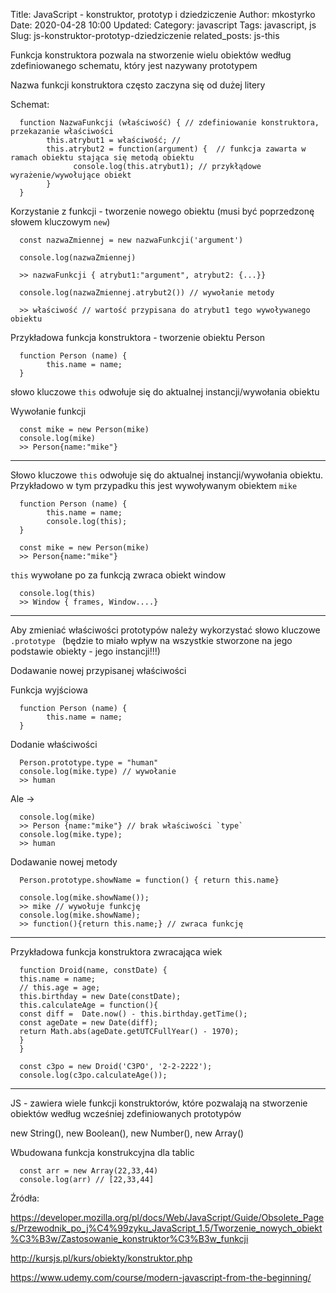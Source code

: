 Title: JavaScript - konstruktor, prototyp i dziedziczenie
Author: mkostyrko
Date: 2020-04-28 10:00
Updated:
Category: javascript
Tags: javascript, js
Slug: js-konstruktor-prototyp-dziedziczenie
related_posts: js-this

Funkcja konstruktora pozwala na stworzenie wielu obiektów według zdefiniowanego schematu, który jest nazywany prototypem

Nazwa funkcji konstruktora często zaczyna się od dużej litery

Schemat:

      function NazwaFunkcji (właściwość) { // zdefiniowanie konstruktora, przekazanie właściwości
            this.atrybut1 = właściwość; //
            this.atrybut2 = function(argument) {  // funkcja zawarta w ramach obiektu stająca się metodą obiektu
                  console.log(this.atrybut1); // przykłądowe wyrażenie/wywołujące obiekt
            }
      }

Korzystanie z funkcji - tworzenie nowego obiektu (musi być poprzedzonę słowem kluczowym `new`)

      const nazwaZmiennej = new nazwaFunkcji('argument')

      console.log(nazwaZmiennej)

      >> nazwaFunkcji { atrybut1:"argument", atrybut2: {...}}

      console.log(nazwaZmiennej.atrybut2()) // wywołanie metody

      >> właściwość // wartość przypisana do atrybut1 tego wywoływanego obiektu


Przykładowa funkcja konstruktora - tworzenie obiektu Person

      function Person (name) {
            this.name = name;
      }

słowo kluczowe `this` odwołuje się do aktualnej instancji/wywołania obiektu

Wywołanie funkcji

      const mike = new Person(mike)
      console.log(mike)
      >> Person{name:"mike"}

---

Słowo kluczowe `this` odwołuje się do aktualnej instancji/wywołania obiektu. Przykładowo w tym przypadku this jest wywoływanym obiektem `mike`

      function Person (name) {
            this.name = name;
            console.log(this);
      }

      const mike = new Person(mike)
      >> Person{name:"mike"}

`this` wywołane po za funkcją zwraca obiekt window

      console.log(this)
      >> Window { frames, Window....}

---

Aby zmieniać właściwości prototypów należy wykorzystać słowo kluczowe `.prototype ` (będzie to miało wpływ na wszystkie stworzone na jego podstawie obiekty - jego instancji!!!)

Dodawanie nowej przypisanej właściwości

Funkcja wyjściowa

      function Person (name) {
            this.name = name;
      }

Dodanie właściwości

      Person.prototype.type = "human"
      console.log(mike.type) // wywołanie
      >> human

Ale -> 

      console.log(mike)
      >> Person {name:"mike"} // brak właściwości `type`
      console.log(mike.type);
      >> human


Dodawanie nowej metody

      Person.prototype.showName = function() { return this.name}

      console.log(mike.showName());
      >> mike // wywołuje funkcję
      console.log(mike.showName);
      >> function(){return this.name;} // zwraca funkcję

---
Przykładowa funkcja konstruktora zwracająca wiek

      function Droid(name, constDate) {
      this.name = name;
      // this.age = age;
      this.birthday = new Date(constDate);
      this.calculateAge = function(){
      const diff =  Date.now() - this.birthday.getTime();
      const ageDate = new Date(diff);
      return Math.abs(ageDate.getUTCFullYear() - 1970);
      }
      }

      const c3po = new Droid('C3PO', '2-2-2222');
      console.log(c3po.calculateAge());

---

JS - zawiera wiele funkcji konstruktorów, które pozwalają na stworzenie obiektów według wcześniej zdefiniowanych prototypów

new String(), new Boolean(), new Number(), new Array()

Wbudowana funkcja konstrukcyjna dla tablic

      const arr = new Array(22,33,44)
      console.log(arr) // [22,33,44]



Źródła:

https://developer.mozilla.org/pl/docs/Web/JavaScript/Guide/Obsolete_Pages/Przewodnik_po_j%C4%99zyku_JavaScript_1.5/Tworzenie_nowych_obiekt%C3%B3w/Zastosowanie_konstruktor%C3%B3w_funkcji

http://kursjs.pl/kurs/obiekty/konstruktor.php

https://www.udemy.com/course/modern-javascript-from-the-beginning/